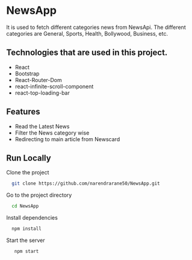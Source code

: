 # NewsApp

It is used to fetch different categories news from NewsApi. The different categories are General, Sports, Health, Bollywood, Business, etc.

## Technologies that are used in this project.
  <ul>
    <li>React</li> 
    <li>Bootstrap</li>  
    <li>React-Router-Dom</li> 
    <li>react-infinite-scroll-component</li>
    <li>react-top-loading-bar</li>
  </ul>


## Features

- Read the Latest News
- Filter the News category wise
- Redirecting to main article from Newscard



## Run Locally

Clone the project

```bash
  git clone https://github.com/narendrarane50/NewsApp.git
```

Go to the project directory

```bash
  cd NewsApp
```

Install dependencies

```bash
  npm install
```

Start the server

```bash
   npm start
```